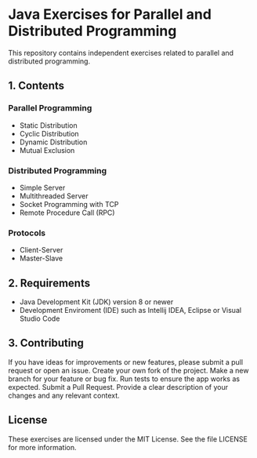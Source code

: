 #  Java Exercises for Parallel and Distributed Programming
This repository contains independent exercises related to parallel and distributed programming.

## 1. Contents
### Parallel Programming
- Static Distribution
- Cyclic Distribution
- Dynamic Distribution
- Mutual Exclusion

### Distributed Programming
- Simple Server
- Multithreaded Server
- Socket Programming with TCP
- Remote Procedure Call (RPC)

### Protocols
- Client-Server
- Master-Slave

## 2. Requirements
- Java Development Kit (JDK) version 8 or newer
- Development Enviroment (IDE) such as Intellij IDEA, Eclipse or Visual Studio Code

## 3. Contributing
If you have ideas for improvements or new features, please submit a pull request or open an issue.
Create your own fork of the project.
Make a new branch for your feature or bug fix.
Run tests to ensure the app works as expected.
Submit a Pull Request. Provide a clear description of your changes and any relevant context.

## License
These exercises are licensed under the MIT License. See the file LICENSE for more information.


